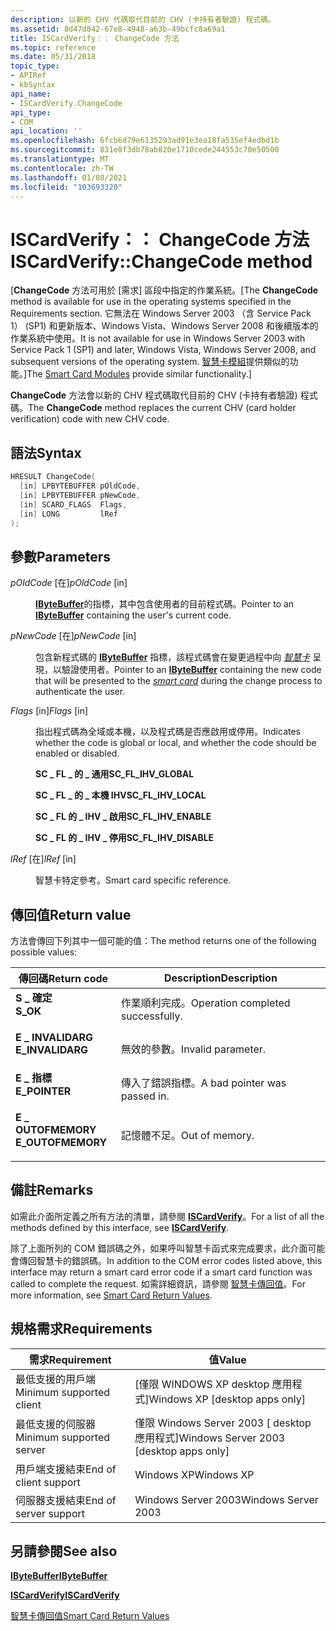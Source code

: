 ```yaml
---
description: 以新的 CHV 代碼取代目前的 CHV (卡持有者驗證) 程式碼。
ms.assetid: 8d47d842-67e8-4948-a63b-49bcfc8a69a1
title: ISCardVerify：： ChangeCode 方法
ms.topic: reference
ms.date: 05/31/2018
topic_type:
- APIRef
- kbSyntax
api_name:
- ISCardVerify.ChangeCode
api_type:
- COM
api_location: ''
ms.openlocfilehash: 6fcb6d79e6135293ad91e3ea18fa535ef4edbd1b
ms.sourcegitcommit: 831e8f3db78ab820e1710cede244553c70e50500
ms.translationtype: MT
ms.contentlocale: zh-TW
ms.lasthandoff: 01/08/2021
ms.locfileid: "103693320"
---
```

# <a name="iscardverifychangecode-method"></a><span data-ttu-id="a15e1-103">ISCardVerify：： ChangeCode 方法</span><span class="sxs-lookup"><span data-stu-id="a15e1-103">ISCardVerify::ChangeCode method</span></span>

<span data-ttu-id="a15e1-104">\[**ChangeCode** 方法可用於 [需求] 區段中指定的作業系統。</span><span class="sxs-lookup"><span data-stu-id="a15e1-104">\[The **ChangeCode** method is available for use in the operating systems specified in the Requirements section.</span></span> <span data-ttu-id="a15e1-105">它無法在 Windows Server 2003 （含 Service Pack 1） (SP1) 和更新版本、Windows Vista、Windows Server 2008 和後續版本的作業系統中使用。</span><span class="sxs-lookup"><span data-stu-id="a15e1-105">It is not available for use in Windows Server 2003 with Service Pack 1 (SP1) and later, Windows Vista, Windows Server 2008, and subsequent versions of the operating system.</span></span> <span data-ttu-id="a15e1-106">[智慧卡模組](/previous-versions/windows/desktop/secsmart/smart-card-modules)提供類似的功能。\]</span><span class="sxs-lookup"><span data-stu-id="a15e1-106">The [Smart Card Modules](/previous-versions/windows/desktop/secsmart/smart-card-modules) provide similar functionality.\]</span></span>

<span data-ttu-id="a15e1-107">**ChangeCode** 方法會以新的 CHV 程式碼取代目前的 CHV (卡持有者驗證) 程式碼。</span><span class="sxs-lookup"><span data-stu-id="a15e1-107">The **ChangeCode** method replaces the current CHV (card holder verification) code with new CHV code.</span></span>

## <a name="syntax"></a><span data-ttu-id="a15e1-108">語法</span><span class="sxs-lookup"><span data-stu-id="a15e1-108">Syntax</span></span>


```C++
HRESULT ChangeCode(
  [in] LPBYTEBUFFER pOldCode,
  [in] LPBYTEBUFFER pNewCode,
  [in] SCARD_FLAGS  Flags,
  [in] LONG         lRef
);
```



## <a name="parameters"></a><span data-ttu-id="a15e1-109">參數</span><span class="sxs-lookup"><span data-stu-id="a15e1-109">Parameters</span></span>

<dl> <dt>

<span data-ttu-id="a15e1-110">*pOldCode* \[在\]</span><span class="sxs-lookup"><span data-stu-id="a15e1-110">*pOldCode* \[in\]</span></span>
</dt> <dd>

<span data-ttu-id="a15e1-111">[**IByteBuffer**](ibytebuffer.md)的指標，其中包含使用者的目前程式碼。</span><span class="sxs-lookup"><span data-stu-id="a15e1-111">Pointer to an [**IByteBuffer**](ibytebuffer.md) containing the user's current code.</span></span>

</dd> <dt>

<span data-ttu-id="a15e1-112">*pNewCode* \[在\]</span><span class="sxs-lookup"><span data-stu-id="a15e1-112">*pNewCode* \[in\]</span></span>
</dt> <dd>

<span data-ttu-id="a15e1-113">包含新程式碼的 [**IByteBuffer**](ibytebuffer.md) 指標，該程式碼會在變更過程中向 [*智慧卡*](../secgloss/s-gly.md) 呈現，以驗證使用者。</span><span class="sxs-lookup"><span data-stu-id="a15e1-113">Pointer to an [**IByteBuffer**](ibytebuffer.md) containing the new code that will be presented to the [*smart card*](../secgloss/s-gly.md) during the change process to authenticate the user.</span></span>

</dd> <dt>

<span data-ttu-id="a15e1-114">*Flags* \[in\]</span><span class="sxs-lookup"><span data-stu-id="a15e1-114">*Flags* \[in\]</span></span>
</dt> <dd>

<span data-ttu-id="a15e1-115">指出程式碼為全域或本機，以及程式碼是否應啟用或停用。</span><span class="sxs-lookup"><span data-stu-id="a15e1-115">Indicates whether the code is global or local, and whether the code should be enabled or disabled.</span></span>

<dl><span id="SC_FL_IHV_GLOBAL"></span><span id="sc_fl_ihv_global"></span><dt>

<span data-ttu-id="a15e1-116">**SC \_ FL \_ 的 \_ 通用**</span><span class="sxs-lookup"><span data-stu-id="a15e1-116">**SC\_FL\_IHV\_GLOBAL**</span></span>
</dt><span id="SC_FL_IHV_LOCAL"></span><span id="sc_fl_ihv_local"></span><dt>

<span data-ttu-id="a15e1-117">**SC \_ FL \_ 的 \_ 本機 IHV**</span><span class="sxs-lookup"><span data-stu-id="a15e1-117">**SC\_FL\_IHV\_LOCAL**</span></span>
</dt><span id="SC_FL_IHV_ENABLE"></span><span id="sc_fl_ihv_enable"></span><dt>

<span data-ttu-id="a15e1-118">**SC \_ FL 的 \_ IHV \_ 啟用**</span><span class="sxs-lookup"><span data-stu-id="a15e1-118">**SC\_FL\_IHV\_ENABLE**</span></span>
</dt><span id="SC_FL_IHV_DISABLE"></span><span id="sc_fl_ihv_disable"></span><dt>

<span data-ttu-id="a15e1-119">**SC \_ FL 的 \_ IHV \_ 停用**</span><span class="sxs-lookup"><span data-stu-id="a15e1-119">**SC\_FL\_IHV\_DISABLE**</span></span>
</dt> </dl> </dd> <dt>

<span data-ttu-id="a15e1-120">*lRef* \[在\]</span><span class="sxs-lookup"><span data-stu-id="a15e1-120">*lRef* \[in\]</span></span>
</dt> <dd>

<span data-ttu-id="a15e1-121">智慧卡特定參考。</span><span class="sxs-lookup"><span data-stu-id="a15e1-121">Smart card specific reference.</span></span>

</dd> </dl>

## <a name="return-value"></a><span data-ttu-id="a15e1-122">傳回值</span><span class="sxs-lookup"><span data-stu-id="a15e1-122">Return value</span></span>

<span data-ttu-id="a15e1-123">方法會傳回下列其中一個可能的值：</span><span class="sxs-lookup"><span data-stu-id="a15e1-123">The method returns one of the following possible values:</span></span>



| <span data-ttu-id="a15e1-124">傳回碼</span><span class="sxs-lookup"><span data-stu-id="a15e1-124">Return code</span></span>                                                                                   | <span data-ttu-id="a15e1-125">Description</span><span class="sxs-lookup"><span data-stu-id="a15e1-125">Description</span></span>                                  |
|-----------------------------------------------------------------------------------------------|----------------------------------------------|
| <dl> <span data-ttu-id="a15e1-126"><dt>**S \_ 確定**</dt></span><span class="sxs-lookup"><span data-stu-id="a15e1-126"><dt>**S\_OK**</dt></span></span> </dl>          | <span data-ttu-id="a15e1-127">作業順利完成。</span><span class="sxs-lookup"><span data-stu-id="a15e1-127">Operation completed successfully.</span></span><br/> |
| <dl> <span data-ttu-id="a15e1-128"><dt>**E \_ INVALIDARG**</dt></span><span class="sxs-lookup"><span data-stu-id="a15e1-128"><dt>**E\_INVALIDARG**</dt></span></span> </dl>  | <span data-ttu-id="a15e1-129">無效的參數。</span><span class="sxs-lookup"><span data-stu-id="a15e1-129">Invalid parameter.</span></span><br/>                |
| <dl> <span data-ttu-id="a15e1-130"><dt>**E \_ 指標**</dt></span><span class="sxs-lookup"><span data-stu-id="a15e1-130"><dt>**E\_POINTER**</dt></span></span> </dl>     | <span data-ttu-id="a15e1-131">傳入了錯誤指標。</span><span class="sxs-lookup"><span data-stu-id="a15e1-131">A bad pointer was passed in.</span></span><br/>      |
| <dl> <span data-ttu-id="a15e1-132"><dt>**E \_ OUTOFMEMORY**</dt></span><span class="sxs-lookup"><span data-stu-id="a15e1-132"><dt>**E\_OUTOFMEMORY**</dt></span></span> </dl> | <span data-ttu-id="a15e1-133">記憶體不足。</span><span class="sxs-lookup"><span data-stu-id="a15e1-133">Out of memory.</span></span><br/>                    |



 

## <a name="remarks"></a><span data-ttu-id="a15e1-134">備註</span><span class="sxs-lookup"><span data-stu-id="a15e1-134">Remarks</span></span>

<span data-ttu-id="a15e1-135">如需此介面所定義之所有方法的清單，請參閱 [**ISCardVerify**](iscardverify.md)。</span><span class="sxs-lookup"><span data-stu-id="a15e1-135">For a list of all the methods defined by this interface, see [**ISCardVerify**](iscardverify.md).</span></span>

<span data-ttu-id="a15e1-136">除了上面所列的 COM 錯誤碼之外，如果呼叫智慧卡函式來完成要求，此介面可能會傳回智慧卡的錯誤碼。</span><span class="sxs-lookup"><span data-stu-id="a15e1-136">In addition to the COM error codes listed above, this interface may return a smart card error code if a smart card function was called to complete the request.</span></span> <span data-ttu-id="a15e1-137">如需詳細資訊，請參閱 [智慧卡傳回值](authentication-return-values.md)。</span><span class="sxs-lookup"><span data-stu-id="a15e1-137">For more information, see [Smart Card Return Values](authentication-return-values.md).</span></span>

## <a name="requirements"></a><span data-ttu-id="a15e1-138">規格需求</span><span class="sxs-lookup"><span data-stu-id="a15e1-138">Requirements</span></span>



| <span data-ttu-id="a15e1-139">需求</span><span class="sxs-lookup"><span data-stu-id="a15e1-139">Requirement</span></span> | <span data-ttu-id="a15e1-140">值</span><span class="sxs-lookup"><span data-stu-id="a15e1-140">Value</span></span> |
|-------------------------------------|------------------------------------------------------|
| <span data-ttu-id="a15e1-141">最低支援的用戶端</span><span class="sxs-lookup"><span data-stu-id="a15e1-141">Minimum supported client</span></span><br/> | <span data-ttu-id="a15e1-142">\[僅限 WINDOWS XP desktop 應用程式\]</span><span class="sxs-lookup"><span data-stu-id="a15e1-142">Windows XP \[desktop apps only\]</span></span><br/>          |
| <span data-ttu-id="a15e1-143">最低支援的伺服器</span><span class="sxs-lookup"><span data-stu-id="a15e1-143">Minimum supported server</span></span><br/> | <span data-ttu-id="a15e1-144">僅限 Windows Server 2003 \[ desktop 應用程式\]</span><span class="sxs-lookup"><span data-stu-id="a15e1-144">Windows Server 2003 \[desktop apps only\]</span></span><br/> |
| <span data-ttu-id="a15e1-145">用戶端支援結束</span><span class="sxs-lookup"><span data-stu-id="a15e1-145">End of client support</span></span><br/>    | <span data-ttu-id="a15e1-146">Windows XP</span><span class="sxs-lookup"><span data-stu-id="a15e1-146">Windows XP</span></span><br/>                                |
| <span data-ttu-id="a15e1-147">伺服器支援結束</span><span class="sxs-lookup"><span data-stu-id="a15e1-147">End of server support</span></span><br/>    | <span data-ttu-id="a15e1-148">Windows Server 2003</span><span class="sxs-lookup"><span data-stu-id="a15e1-148">Windows Server 2003</span></span><br/>                       |



## <a name="see-also"></a><span data-ttu-id="a15e1-149">另請參閱</span><span class="sxs-lookup"><span data-stu-id="a15e1-149">See also</span></span>

<dl> <dt>

[<span data-ttu-id="a15e1-150">**IByteBuffer**</span><span class="sxs-lookup"><span data-stu-id="a15e1-150">**IByteBuffer**</span></span>](ibytebuffer.md)
</dt> <dt>

[<span data-ttu-id="a15e1-151">**ISCardVerify**</span><span class="sxs-lookup"><span data-stu-id="a15e1-151">**ISCardVerify**</span></span>](iscardverify.md)
</dt> <dt>

[<span data-ttu-id="a15e1-152">智慧卡傳回值</span><span class="sxs-lookup"><span data-stu-id="a15e1-152">Smart Card Return Values</span></span>](authentication-return-values.md)
</dt> </dl>

 

 
